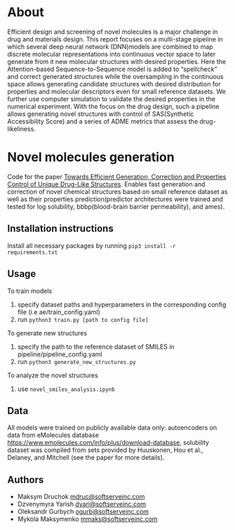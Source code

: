 # About

Efficient design and screening of novel molecules is a major challenge in drug and materials design. This report focuses on a multi-stage pipeline in which several deep neural network (DNN)models are combined to map discrete molecular representations into continuous vector space to later generate from it new molecular structures with desired properties. Here the Attention-based Sequence-to-Sequence model is added to “spellcheck” and correct generated structures while the oversampling in the continuous space allows generating candidate structures with desired distribution for properties and molecular descriptors even for small reference datasets. We further use computer simulation to validate the desired properties in the numerical experiment. With the focus on the drug design, such a pipeline allows generating novel structures with control of SAS(Synthetic Accessibility Score) and a series of ADME metrics that assess the drug-likeliness.

# Novel molecules generation

Code for the paper [Towards Efficient Generation, Correction and Properties Control of Unique Drug-Like Structures](https://chemrxiv.org/articles/Towards_Efficient_Generation_Correction_and_Properties_Control_of_Unique_Drug-like_Structures/9941858).
Enables fast generation and correction of novel chemical structures based on small reference dataset as well as
their properties prediction(predictor architectures were trained and tested for log solubility, bbbp(blood-brain barrier permeability), and ames).

## Installation instructions

Install all necessary packages by running ``` pip3 install -r requirements.txt ```

## Usage

To train models

1. specify dataset paths and hyperparameters in the corresponding config file (i.e ae/train_config.yaml)
2. run ```python3 train.py [path to config file] ```

To generate new structures

1. specify the path to the reference dataset of SMILES in pipeline/pipeline_config.yaml
2. run ```python3 generate_new_structures.py```

To analyze the novel structures

1. use ```novel_smiles_analysis.ipynb```

## Data

All models were trained on publicly available data only: autoencoders on data from eMolecules database https://www.emolecules.com/info/plus/download-database, solubility dataset was compiled from sets provided by Huuskonen, Hou et al., Delaney, and Mitchell (see the paper for more details). 

## Authors

- Maksym Druchok mdruc@softserveinc.com
- Dzvenymyra Yarish dyari@softserveinc.com
- Oleksandr Gurbych ogurb@softserveinc.com
- Mykola Maksymenko mmaks@softserveinc.com
